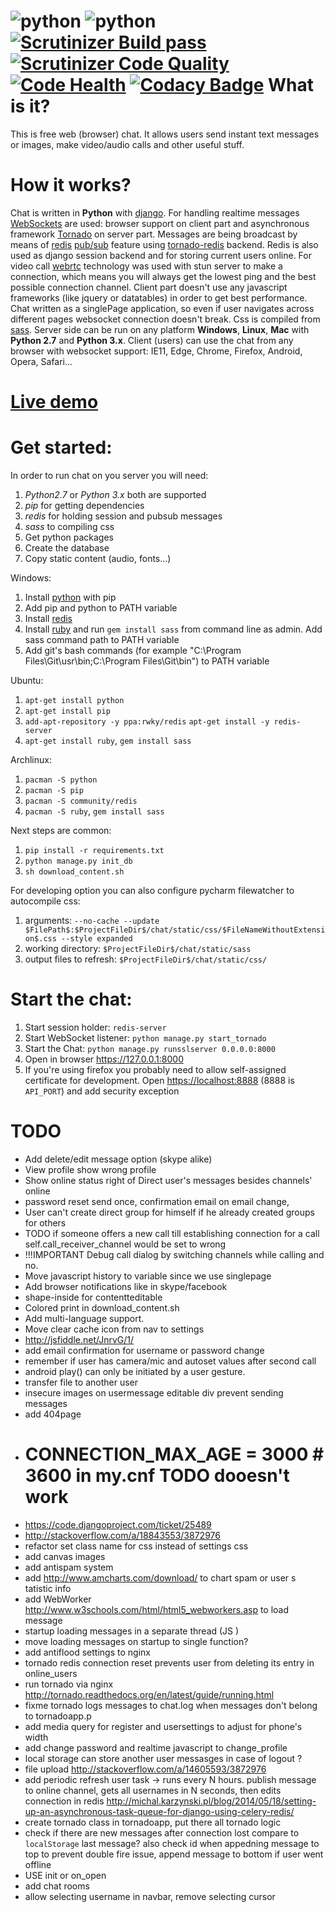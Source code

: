 ![python](https://img.shields.io/badge/python-2.7%2C%203.x-blue.svg) ![python](https://img.shields.io/badge/django-1.7--1.9-blue.svg) [![Scrutinizer Build pass](https://scrutinizer-ci.com/g/Deathangel908/djangochat/badges/build.png)](https://scrutinizer-ci.com/g/Deathangel908/djangochat) [![Scrutinizer Code Quality](https://scrutinizer-ci.com/g/Deathangel908/djangochat/badges/quality-score.png?b=master)](https://scrutinizer-ci.com/g/Deathangel908/djangochat/?branch=master) [![Code Health](https://landscape.io/github/Deathangel908/djangochat/master/landscape.svg?style=flat)](https://landscape.io/github/Deathangel908/djangochat/master) [![Codacy Badge](https://www.codacy.com/project/badge/b508fef8efba4a5f8b5e8411c0803af5)](https://www.codacy.com/public/nightmarequake/djangochat)
What is it?
==============
This is free web (browser) chat. It allows users send instant text messages or images, make video/audio calls and other useful stuff.

How it works?
==============
Chat is written in **Python** with [django](https://www.djangoproject.com/). For handling realtime messages [WebSockets](https://en.wikipedia.org/wiki/WebSocket) are used: browser support on client part and asynchronous framework [Tornado](http://www.tornadoweb.org/) on server part. Messages are being broadcast by means of [redis](http://redis.io/) [pub/sub](http://en.wikipedia.org/wiki/Publish%E2%80%93subscribe_pattern) feature using [tornado-redis](https://github.com/leporo/tornado-redis) backend. Redis is also used as django session backend and for storing current users online.  For video call [webrtc](https://webrtc.org/) technology was used with stun server to make a connection, which means you will always get the lowest ping and the best possible connection channel. Client part doesn't use any javascript frameworks (like jquery or datatables) in order to get best performance. Chat written as a singlePage application, so even if user navigates across different pages websocket connection doesn't break. Css is compiled from [sass](http://sass-lang.com/guide). Server side can be run on any platform **Windows**, **Linux**, **Mac** with **Python 2.7** and **Python 3.x**. Client (users) can use the chat from any browser with websocket support: IE11, Edge, Chrome, Firefox, Android, Opera, Safari...

[Live demo](http://pychat.org/)
================

Get started:
================
In order to run chat on you server you will need:
 1. *Python2.7* or *Python 3.x* both are supported
 2. *pip* for getting dependencies
 3. *redis* for holding session and pubsub messages
 4. *sass* to compiling css
 5. Get python packages
 6. Create the database
 7. Copy static content (audio, fonts...)

Windows:
 1. Install [python](https://www.python.org/downloads/) with pip 
 2. Add pip and python to PATH variable
 3. Install [redis](https://github.com/rgl/redis/downloads)
 4. Install [ruby](http://rubyinstaller.org/) and run `gem install sass` from command line as admin. Add sass command path to PATH variable
 5. Add git's bash commands (for example "C:\Program Files\Git\usr\bin;C:\Program Files\Git\bin") to PATH variable

Ubuntu:
 1. `apt-get install python`
 2. `apt-get install pip`
 3. `add-apt-repository -y ppa:rwky/redis` `apt-get install -y redis-server`
 4. `apt-get install ruby`, `gem install sass`

Archlinux:
 1. `pacman -S python`
 2. `pacman -S pip`
 3. `pacman -S community/redis`
 4. `pacman -S ruby`, `gem install sass`

Next steps are common:
 1. `pip install -r requirements.txt`
 2. `python manage.py init_db`
 3. `sh download_content.sh`

For developing option you can also configure pycharm filewatcher to autocompile css:
 1. arguments: `--no-cache --update $FilePath$:$ProjectFileDir$/chat/static/css/$FileNameWithoutExtension$.css --style expanded`
 2. working directory: `$ProjectFileDir$/chat/static/sass`
 3. output files to refresh: `$ProjectFileDir$/chat/static/css/`
 
Start the chat:
==============
 1. Start session holder: `redis-server`
 2. Start WebSocket listener: `python manage.py start_tornado`
 3. Start the Chat: `python manage.py runsslserver 0.0.0.0:8000`
 4. Open in browser [http*s*://127.0.0.1:8000](https://127.0.0.1:8000)
 5. If you're using firefox you probably need to allow self-assigned certificate for development. Open [https://localhost:8888](https://localhost:8888) (8888 is `API_PORT`) and add security exception

# TODO
* Add delete/edit message option (skype alike)
* View profile show wrong profile
* Show online status right of Direct user's messages besides channels' online
* password reset send once, confirmation email on email change, 
* User can't create direct group for himself if he already created groups for others  
* TODO if someone offers a new call till establishing connection for a call self.call_receiver_channel would be set to wrong
* !!!IMPORTANT Debug call dialog by switching channels while calling and no.
* Move javascript history to variable since we use singlepage
* Add browser notifications like in skype/facebook
* shape-inside for contentteditable 
* Colored print in download_content.sh
* Add multi-language support. 
* Move clear cache icon from nav to settings
* http://jsfiddle.net/JnrvG/1/
* add email confirmation for username or password change
* remember if user has camera/mic and autoset values after second call
* android play() can only be initiated by a user gesture.
* transfer file to another user
* insecure images on usermessage editable div prevent sending messages
* add 404page
* # CONNECTION_MAX_AGE = 3000  # 3600 in my.cnf TODO dooesn't work
* https://code.djangoproject.com/ticket/25489
* http://stackoverflow.com/a/18843553/3872976
* refactor set class name for css instead of settings css
* add canvas images 
* add antispam system
* add http://www.amcharts.com/download/ to chart spam or user s  tatistic info
* add WebWorker http://www.w3schools.com/html/html5_webworkers.asp to load message
* startup loading messages in a separate thread (JS )
* move loading messages on startup to single function? 
* add antiflood settings to nginx
* tornado redis connection reset prevents user from deleting its entry in online_users
* run tornado via nginx http://tornado.readthedocs.org/en/latest/guide/running.html
* fixme tornado logs messages to chat.log when messages don't belong to tornadoapp.p
* add media query for register and usersettings to adjust for phone's width
* add change password and realtime javascript to change_profile
* local storage can store another user messasges in case of logout ?
* file upload http://stackoverflow.com/a/14605593/3872976
* add periodic refresh user task -> runs every N hours. publish message to online channel, gets all usernames in N seconds, then edits connection in redis http://michal.karzynski.pl/blog/2014/05/18/setting-up-an-asynchronous-task-queue-for-django-using-celery-redis/
* create tornado class in tornadoapp, put there all tornado logic
*  check if there are new messages after connection lost compare to `localStorage` last message?
 also check id when appedning message to top to prevent double fire issue, append message to bottom if user went offline
* USE init or on_open
* add chat rooms
* allow selecting username in navbar, remove selecting cursor 
